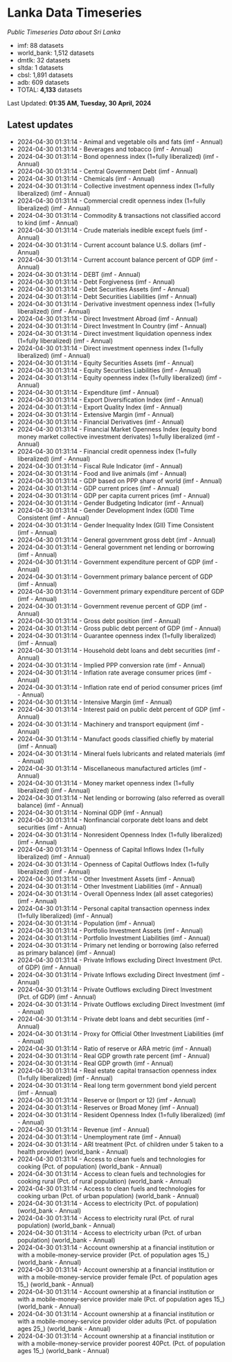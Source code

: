 # Lanka Data Timeseries
*Public Timeseries Data about Sri Lanka*

* imf: 88 datasets
* world_bank: 1,512 datasets
* dmtlk: 32 datasets
* sltda: 1 datasets
* cbsl: 1,891 datasets
* adb: 609 datasets
* TOTAL: **4,133** datasets

Last Updated: **01:35 AM, Tuesday, 30 April, 2024**

## Latest updates

* 2024-04-30 01:31:14 - Animal and vegetable oils and fats (imf - Annual)
* 2024-04-30 01:31:14 - Beverages and tobacco (imf - Annual)
* 2024-04-30 01:31:14 - Bond openness index (1=fully liberalized) (imf - Annual)
* 2024-04-30 01:31:14 - Central Government Debt (imf - Annual)
* 2024-04-30 01:31:14 - Chemicals (imf - Annual)
* 2024-04-30 01:31:14 - Collective investment openness index (1=fully liberalized) (imf - Annual)
* 2024-04-30 01:31:14 - Commercial credit openness index (1=fully liberalized) (imf - Annual)
* 2024-04-30 01:31:14 - Commodity & transactions not classified accord to kind (imf - Annual)
* 2024-04-30 01:31:14 - Crude materials inedible except fuels (imf - Annual)
* 2024-04-30 01:31:14 - Current account balance U.S. dollars (imf - Annual)
* 2024-04-30 01:31:14 - Current account balance percent of GDP (imf - Annual)
* 2024-04-30 01:31:14 - DEBT (imf - Annual)
* 2024-04-30 01:31:14 - Debt Forgiveness (imf - Annual)
* 2024-04-30 01:31:14 - Debt Securities Assets (imf - Annual)
* 2024-04-30 01:31:14 - Debt Securities Liabilities (imf - Annual)
* 2024-04-30 01:31:14 - Derivative investment openness index (1=fully liberalized) (imf - Annual)
* 2024-04-30 01:31:14 - Direct Investment Abroad (imf - Annual)
* 2024-04-30 01:31:14 - Direct Investment In Country (imf - Annual)
* 2024-04-30 01:31:14 - Direct investment liquidation openness index (1=fully liberalized) (imf - Annual)
* 2024-04-30 01:31:14 - Direct investment openness index (1=fully liberalized) (imf - Annual)
* 2024-04-30 01:31:14 - Equity Securities Assets (imf - Annual)
* 2024-04-30 01:31:14 - Equity Securities Liabilities (imf - Annual)
* 2024-04-30 01:31:14 - Equity openness index (1=fully liberalized) (imf - Annual)
* 2024-04-30 01:31:14 - Expenditure (imf - Annual)
* 2024-04-30 01:31:14 - Export Diversification Index (imf - Annual)
* 2024-04-30 01:31:14 - Export Quality Index (imf - Annual)
* 2024-04-30 01:31:14 - Extensive Margin (imf - Annual)
* 2024-04-30 01:31:14 - Financial Derivatives (imf - Annual)
* 2024-04-30 01:31:14 - Financial Market Openness Index (equity bond money market collective investment derivates) 1=fully liberalized (imf - Annual)
* 2024-04-30 01:31:14 - Financial credit openness index (1=fully liberalized) (imf - Annual)
* 2024-04-30 01:31:14 - Fiscal Rule Indicator (imf - Annual)
* 2024-04-30 01:31:14 - Food and live animals (imf - Annual)
* 2024-04-30 01:31:14 - GDP based on PPP share of world (imf - Annual)
* 2024-04-30 01:31:14 - GDP current prices (imf - Annual)
* 2024-04-30 01:31:14 - GDP per capita current prices (imf - Annual)
* 2024-04-30 01:31:14 - Gender Budgeting Indicator (imf - Annual)
* 2024-04-30 01:31:14 - Gender Development Index (GDI) Time Consistent (imf - Annual)
* 2024-04-30 01:31:14 - Gender Inequality Index (GII) Time Consistent (imf - Annual)
* 2024-04-30 01:31:14 - General government gross debt (imf - Annual)
* 2024-04-30 01:31:14 - General government net lending or borrowing (imf - Annual)
* 2024-04-30 01:31:14 - Government expenditure percent of GDP (imf - Annual)
* 2024-04-30 01:31:14 - Government primary balance percent of GDP (imf - Annual)
* 2024-04-30 01:31:14 - Government primary expenditure percent of GDP (imf - Annual)
* 2024-04-30 01:31:14 - Government revenue percent of GDP (imf - Annual)
* 2024-04-30 01:31:14 - Gross debt position (imf - Annual)
* 2024-04-30 01:31:14 - Gross public debt percent of GDP (imf - Annual)
* 2024-04-30 01:31:14 - Guarantee openness index (1=fully liberalized) (imf - Annual)
* 2024-04-30 01:31:14 - Household debt loans and debt securities (imf - Annual)
* 2024-04-30 01:31:14 - Implied PPP conversion rate (imf - Annual)
* 2024-04-30 01:31:14 - Inflation rate average consumer prices (imf - Annual)
* 2024-04-30 01:31:14 - Inflation rate end of period consumer prices (imf - Annual)
* 2024-04-30 01:31:14 - Intensive Margin (imf - Annual)
* 2024-04-30 01:31:14 - Interest paid on public debt percent of GDP (imf - Annual)
* 2024-04-30 01:31:14 - Machinery and transport equipment (imf - Annual)
* 2024-04-30 01:31:14 - Manufact goods classified chiefly by material (imf - Annual)
* 2024-04-30 01:31:14 - Mineral fuels lubricants and related materials (imf - Annual)
* 2024-04-30 01:31:14 - Miscellaneous manufactured articles (imf - Annual)
* 2024-04-30 01:31:14 - Money market openness index (1=fully liberalized) (imf - Annual)
* 2024-04-30 01:31:14 - Net lending or borrowing (also referred as overall balance) (imf - Annual)
* 2024-04-30 01:31:14 - Nominal GDP (imf - Annual)
* 2024-04-30 01:31:14 - Nonfinancial corporate debt loans and debt securities (imf - Annual)
* 2024-04-30 01:31:14 - Nonresident Openness Index (1=fully liberalized) (imf - Annual)
* 2024-04-30 01:31:14 - Openness of Capital Inflows Index (1=fully liberalized) (imf - Annual)
* 2024-04-30 01:31:14 - Openness of Capital Outflows Index (1=fully liberalized) (imf - Annual)
* 2024-04-30 01:31:14 - Other Investment Assets (imf - Annual)
* 2024-04-30 01:31:14 - Other Investment Liabilities (imf - Annual)
* 2024-04-30 01:31:14 - Overall Openness Index (all asset categories) (imf - Annual)
* 2024-04-30 01:31:14 - Personal capital transaction openness index (1=fully liberalized) (imf - Annual)
* 2024-04-30 01:31:14 - Population (imf - Annual)
* 2024-04-30 01:31:14 - Portfolio Investment Assets (imf - Annual)
* 2024-04-30 01:31:14 - Portfolio Investment Liabilities (imf - Annual)
* 2024-04-30 01:31:14 - Primary net lending or borrowing (also referred as primary balance) (imf - Annual)
* 2024-04-30 01:31:14 - Private Inflows excluding Direct Investment (Pct. of GDP) (imf - Annual)
* 2024-04-30 01:31:14 - Private Inflows excluding Direct Investment (imf - Annual)
* 2024-04-30 01:31:14 - Private Outflows excluding Direct Investment (Pct. of GDP) (imf - Annual)
* 2024-04-30 01:31:14 - Private Outflows excluding Direct Investment (imf - Annual)
* 2024-04-30 01:31:14 - Private debt loans and debt securities (imf - Annual)
* 2024-04-30 01:31:14 - Proxy for Official Other Investment Liabilities (imf - Annual)
* 2024-04-30 01:31:14 - Ratio of reserve or ARA metric (imf - Annual)
* 2024-04-30 01:31:14 - Real GDP growth rate percent (imf - Annual)
* 2024-04-30 01:31:14 - Real GDP growth (imf - Annual)
* 2024-04-30 01:31:14 - Real estate capital transaction openness index (1=fully liberalized) (imf - Annual)
* 2024-04-30 01:31:14 - Real long term government bond yield percent (imf - Annual)
* 2024-04-30 01:31:14 - Reserve or (Import or 12) (imf - Annual)
* 2024-04-30 01:31:14 - Reserves or Broad Money (imf - Annual)
* 2024-04-30 01:31:14 - Resident Openness Index (1=fully liberalized) (imf - Annual)
* 2024-04-30 01:31:14 - Revenue (imf - Annual)
* 2024-04-30 01:31:14 - Unemployment rate (imf - Annual)
* 2024-04-30 01:31:14 - ARI treatment (Pct. of children under 5 taken to a health provider) (world_bank - Annual)
* 2024-04-30 01:31:14 - Access to clean fuels and technologies for cooking (Pct. of population) (world_bank - Annual)
* 2024-04-30 01:31:14 - Access to clean fuels and technologies for cooking rural (Pct. of rural population) (world_bank - Annual)
* 2024-04-30 01:31:14 - Access to clean fuels and technologies for cooking urban (Pct. of urban population) (world_bank - Annual)
* 2024-04-30 01:31:14 - Access to electricity (Pct. of population) (world_bank - Annual)
* 2024-04-30 01:31:14 - Access to electricity rural (Pct. of rural population) (world_bank - Annual)
* 2024-04-30 01:31:14 - Access to electricity urban (Pct. of urban population) (world_bank - Annual)
* 2024-04-30 01:31:14 - Account ownership at a financial institution or with a mobile-money-service provider (Pct. of population ages 15_) (world_bank - Annual)
* 2024-04-30 01:31:14 - Account ownership at a financial institution or with a mobile-money-service provider female (Pct. of population ages 15_) (world_bank - Annual)
* 2024-04-30 01:31:14 - Account ownership at a financial institution or with a mobile-money-service provider male (Pct. of population ages 15_) (world_bank - Annual)
* 2024-04-30 01:31:14 - Account ownership at a financial institution or with a mobile-money-service provider older adults (Pct. of population ages 25_) (world_bank - Annual)
* 2024-04-30 01:31:14 - Account ownership at a financial institution or with a mobile-money-service provider poorest 40Pct. (Pct. of population ages 15_) (world_bank - Annual)